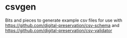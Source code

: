 csvgen
======

Bits and pieces to generate example csv files for use with https://github.com/digital-preservation/csv-schema and https://github.com/digital-preservation/csv-validator

